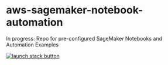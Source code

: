 # aws-sagemaker-notebook-automation
In progress: Repo for pre-configured SageMaker Notebooks and Automation Examples


<a href="https://console.aws.amazon.com/cloudformation/home?region=us-west-
2#/stacks/new?stackName=snowflake-notebook&templateURL=https://s3-us-west-2.amazonaws.com/dtong-public-fileshare/cf/sagemaker-notebook-cf-example.yaml">
![launch stack button](/images/cloudformation-launch-stack.png)</a>
